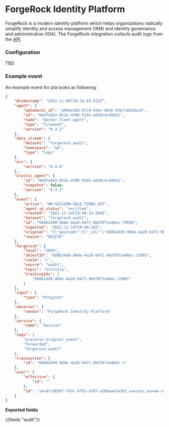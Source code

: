 # ForgeRock Identity Platform

ForgeRock is a modern identity platform which helps organizations radically simplify identity and access management (IAM) and identity governance and administration (IGA). The ForgeRock integration collects audit logs from the [API](https://backstage.forgerock.com/knowledge/kb/article/a37739488).

### Configuration

TBD

### Example event


An example event for pta looks as following:

```json
{
    "@timestamp": "2022-11-06T18:16:43.813Z",
    "agent": {
        "ephemeral_id": "a094e100-47c9-454c-864b-83b7c82a0ac6",
        "id": "04d7a3b3-051e-4f00-9185-a836c4c49e52",
        "name": "docker-fleet-agent",
        "type": "filebeat",
        "version": "8.3.2"
    },
    "data_stream": {
        "dataset": "forgerock.audit",
        "namespace": "ep",
        "type": "logs"
    },
    "ecs": {
        "version": "8.4.0"
    },
    "elastic_agent": {
        "id": "04d7a3b3-051e-4f00-9185-a836c4c49e52",
        "snapshot": false,
        "version": "8.3.2"
    },
    "event": {
        "action": "AM-SESSION-IDLE_TIMED_OUT",
        "agent_id_status": "verified",
        "created": "2022-11-14T19:49:14.594Z",
        "dataset": "forgerock.audit",
        "id": "688b24d9-968e-4a20-b471-9bd78f1e46ec-79599",
        "ingested": "2022-11-14T19:49:18Z",
        "original": "{\"payload\":{\"_id\":\"688b24d9-968e-4a20-b471-9bd78f1e46ec-79599\",\"component\":\"Session\",\"eventName\":\"AM-SESSION-IDLE_TIMED_OUT\",\"level\":\"INFO\",\"objectId\":\"688b24d9-968e-4a20-b471-9bd78f1e46ec-13901\",\"operation\":\"DELETE\",\"realm\":\"/\",\"runAs\":\"\",\"source\":\"audit\",\"timestamp\":\"2022-11-06T18:16:43.813Z\",\"topic\":\"activity\",\"trackingIds\":[\"688b24d9-968e-4a20-b471-9bd78f1e46ec-13901\"],\"transactionId\":\"688b24d9-968e-4a20-b471-9bd78f1e46ec-1\",\"userId\":\"id=d7cd65bf-743c-4753-a78f-a20daae7e3bf,ou=user,ou=am-config\"},\"source\":\"am-activity\",\"timestamp\":\"2022-11-06T18:16:43.814159262Z\",\"type\":\"application/json\"}",
        "reason": "DELETE"
    },
    "forgerock": {
        "level": "INFO",
        "objectId": "688b24d9-968e-4a20-b471-9bd78f1e46ec-13901",
        "realm": "/",
        "source": "audit",
        "topic": "activity",
        "trackingIds": [
            "688b24d9-968e-4a20-b471-9bd78f1e46ec-13901"
        ]
    },
    "input": {
        "type": "httpjson"
    },
    "observer": {
        "vendor": "ForgeRock Identity Platform"
    },
    "service": {
        "name": "Session"
    },
    "tags": [
        "preserve_original_event",
        "forwarded",
        "forgerock-audit"
    ],
    "transaction": {
        "id": "688b24d9-968e-4a20-b471-9bd78f1e46ec-1"
    },
    "user": {
        "effective": {
            "id": ""
        },
        "id": "id=d7cd65bf-743c-4753-a78f-a20daae7e3bf,ou=user,ou=am-config"
    }
}
```

**Exported fields**

{{fields "audit"}}